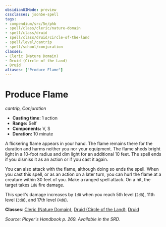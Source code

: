```yaml
---
obsidianUIMode: preview
cssclasses: json5e-spell
tags:
- compendium/src/5e/phb
- spell/class/cleric/nature-domain
- spell/class/druid
- spell/class/druid/circle-of-the-land
- spell/level/cantrip
- spell/school/conjuration
classes:
- Cleric (Nature Domain)
- Druid (Circle of the Land)
- Druid
aliases: ["Produce Flame"]
---
```

# Produce Flame
*cantrip, Conjuration*  

- **Casting time:** 1 action
- **Range:** Self
- **Components:** V, S
- **Duration:** 10 minute

A flickering flame appears in your hand. The flame remains there for the duration and harms neither you nor your equipment. The flame sheds bright light in a 10-foot radius and dim light for an additional 10 feet. The spell ends if you dismiss it as an action or if you cast it again.

You can also attack with the flame, although doing so ends the spell. When you cast this spell, or as an action on a later turn, you can hurl the flame at a creature within 30 feet of you. Make a ranged spell attack. On a hit, the target takes `1d8` fire damage.

This spell's damage increases by `1d8` when you reach 5th level (`2d8`), 11th level (`3d8`), and 17th level (`4d8`).

**Classes**: [Cleric (Nature Domain)](/2-Mechanics/CLI/classes/cleric-nature-domain.md), [Druid (Circle of the Land)](/2-Mechanics/CLI/classes/druid-circle-of-the-land.md), [Druid](/2-Mechanics/CLI/classes/druid.md)

*Source: Player's Handbook p. 269. Available in the SRD.*